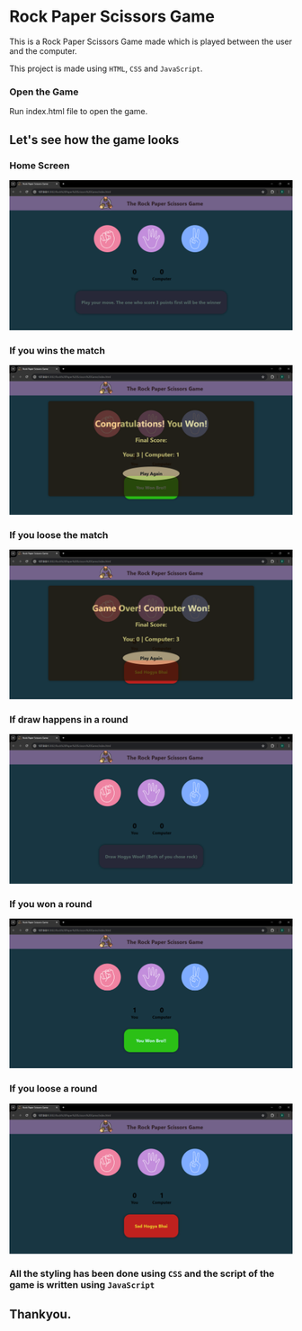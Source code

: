 # Rock Paper Scissors Game
This is a Rock Paper Scissors Game made which is played between the user and the computer. 

This project is made using `HTML`, `CSS` and `JavaScript`.

### Open the Game
Run index.html file to open the game.

## Let's see how the game looks

### Home Screen
![Alt text](some_images/Home%20window.png)

### If you wins the match
![Alt text](some_images/If%20youn%20won%20the%20match.png)

### If you loose the match
![Alt text](some_images/If%20you%20loose%20the%20match.png)

### If draw happens in a round
![Alt text](some_images/If%20draw%20happens%20in%20a%20round.png)

### If you won a round
![Alt text](some_images/If%20you%20win%20a%20round.png)

### If you loose a round
![Alt text](some_images/If%20you%20loose%20a%20round.png)

### All the styling has been done using `CSS` and the script of the game is written using `JavaScript`

## Thankyou.

